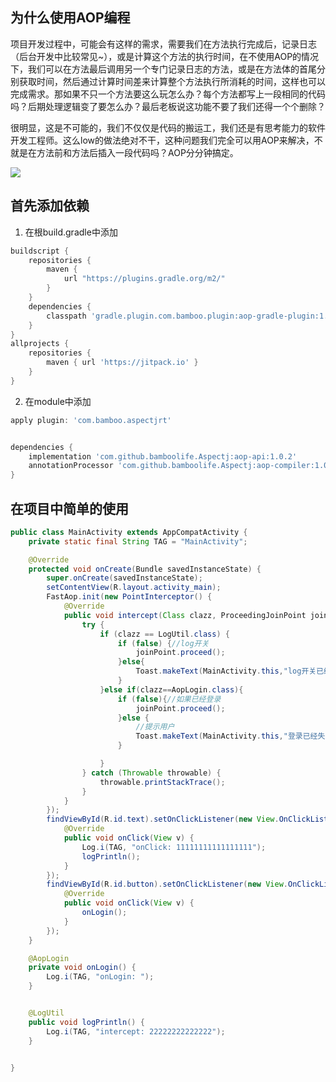 ## 为什么使用AOP编程

项目开发过程中，可能会有这样的需求，需要我们在方法执行完成后，记录日志（后台开发中比较常见~），或是计算这个方法的执行时间，在不使用AOP的情况下，我们可以在方法最后调用另一个专门记录日志的方法，或是在方法体的首尾分别获取时间，然后通过计算时间差来计算整个方法执行所消耗的时间，这样也可以完成需求。那如果不只一个方法要这么玩怎么办？每个方法都写上一段相同的代码吗？后期处理逻辑变了要怎么办？最后老板说这功能不要了我们还得一个个删除？

很明显，这是不可能的，我们不仅仅是代码的搬运工，我们还是有思考能力的软件开发工程师。这么low的做法绝对不干，这种问题我们完全可以用AOP来解决，不就是在方法前和方法后插入一段代码吗？AOP分分钟搞定。

[![](https://jitpack.io/v/bamboolife/Aspectj.svg)](https://jitpack.io/#bamboolife/Aspectj)

## 首先添加依赖
1. 在根build.gradle中添加
```gradle
buildscript {
    repositories {
        maven {
            url "https://plugins.gradle.org/m2/" 
        }
    }
    dependencies {
        classpath 'gradle.plugin.com.bamboo.plugin:aop-gradle-plugin:1.0.3' 
    }
}
allprojects {
    repositories {
        maven { url 'https://jitpack.io' }  
    }
}
```
2. 在module中添加
```gradle
apply plugin: 'com.bamboo.aspectjrt'


dependencies {
    implementation 'com.github.bamboolife.Aspectj:aop-api:1.0.2'
    annotationProcessor 'com.github.bamboolife.Aspectj:aop-compiler:1.0.2'
}
```
## 在项目中简单的使用
```java
public class MainActivity extends AppCompatActivity {
    private static final String TAG = "MainActivity";

    @Override
    protected void onCreate(Bundle savedInstanceState) {
        super.onCreate(savedInstanceState);
        setContentView(R.layout.activity_main);
        FastAop.init(new PointInterceptor() {
            @Override
            public void intercept(Class clazz, ProceedingJoinPoint joinPoint) {
                try {
                    if (clazz == LogUtil.class) {
                        if (false) {//log开关
                            joinPoint.proceed();
                        }else{
                            Toast.makeText(MainActivity.this,"log开关已经关闭",Toast.LENGTH_SHORT).show();
                        }
                    }else if(clazz==AopLogin.class){
                        if (false){//如果已经登录
                            joinPoint.proceed();
                        }else {
                            //提示用户
                            Toast.makeText(MainActivity.this,"登录已经失效请重新登录",Toast.LENGTH_SHORT).show();
                        }

                    }
                } catch (Throwable throwable) {
                    throwable.printStackTrace();
                }
            }
        });
        findViewById(R.id.text).setOnClickListener(new View.OnClickListener() {
            @Override
            public void onClick(View v) {
                Log.i(TAG, "onClick: 11111111111111111");
                logPrintln();
            }
        });
        findViewById(R.id.button).setOnClickListener(new View.OnClickListener() {
            @Override
            public void onClick(View v) {
                onLogin();
            }
        });
    }

    @AopLogin
    private void onLogin() {
        Log.i(TAG, "onLogin: ");
    }


    @LogUtil
    public void logPrintln() {
        Log.i(TAG, "intercept: 22222222222222");
    }


}

```
